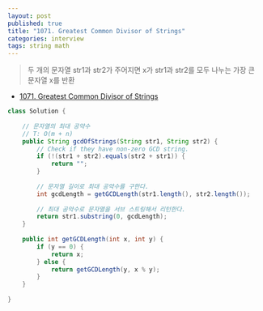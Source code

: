 ```yaml
---
layout: post
published: true
title: "1071. Greatest Common Divisor of Strings"
categories: interview
tags: string math
---
```


> 두 개의 문자열 str1과 str2가 주어지면 x가 str1과 str2를 모두 나누는 가장 큰 문자열 x를 반환

- [1071. Greatest Common Divisor of Strings](https://leetcode.com/problems/greatest-common-divisor-of-strings/)

```java
class Solution {
    
    // 문자열의 최대 공약수
    // T: O(m + n)
    public String gcdOfStrings(String str1, String str2) {
        // Check if they have non-zero GCD string.
        if (!(str1 + str2).equals(str2 + str1)) {
            return "";
        }
        
        // 문자열 길이로 최대 공약수를 구한다.
        int gcdLength = getGCDLength(str1.length(), str2.length());
        
        // 최대 공약수로 문자열을 서브 스트링해서 리턴한다.
        return str1.substring(0, gcdLength);
    }
    
    public int getGCDLength(int x, int y) {
        if (y == 0) {
            return x;
        } else {
            return getGCDLength(y, x % y);
        }    
    }
    
}
```